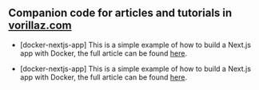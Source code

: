 ## Companion code for articles and tutorials in [vorillaz.com](https://vorillaz.com)

- [docker-nextjs-app] This is a simple example of how to build a Next.js app with Docker, the full article can be found [here](https://vorillaz.com/nextjs-docker).

- [docker-nextjs-app] This is a simple example of how to build a Next.js app with Docker, the full article can be found [here](https://vorillaz.com/nextjs-docker).
